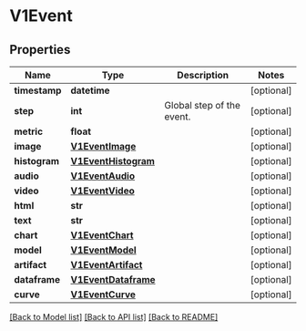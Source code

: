 # V1Event

## Properties
Name | Type | Description | Notes
------------ | ------------- | ------------- | -------------
**timestamp** | **datetime** |  | [optional] 
**step** | **int** | Global step of the event. | [optional] 
**metric** | **float** |  | [optional] 
**image** | [**V1EventImage**](V1EventImage.md) |  | [optional] 
**histogram** | [**V1EventHistogram**](V1EventHistogram.md) |  | [optional] 
**audio** | [**V1EventAudio**](V1EventAudio.md) |  | [optional] 
**video** | [**V1EventVideo**](V1EventVideo.md) |  | [optional] 
**html** | **str** |  | [optional] 
**text** | **str** |  | [optional] 
**chart** | [**V1EventChart**](V1EventChart.md) |  | [optional] 
**model** | [**V1EventModel**](V1EventModel.md) |  | [optional] 
**artifact** | [**V1EventArtifact**](V1EventArtifact.md) |  | [optional] 
**dataframe** | [**V1EventDataframe**](V1EventDataframe.md) |  | [optional] 
**curve** | [**V1EventCurve**](V1EventCurve.md) |  | [optional] 

[[Back to Model list]](../README.md#documentation-for-models) [[Back to API list]](../README.md#documentation-for-api-endpoints) [[Back to README]](../README.md)


